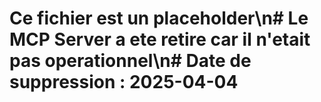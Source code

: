 # Ce fichier est un placeholder\n# Le MCP Server a ete retire car il n'etait pas operationnel\n# Date de suppression : 2025-04-04

